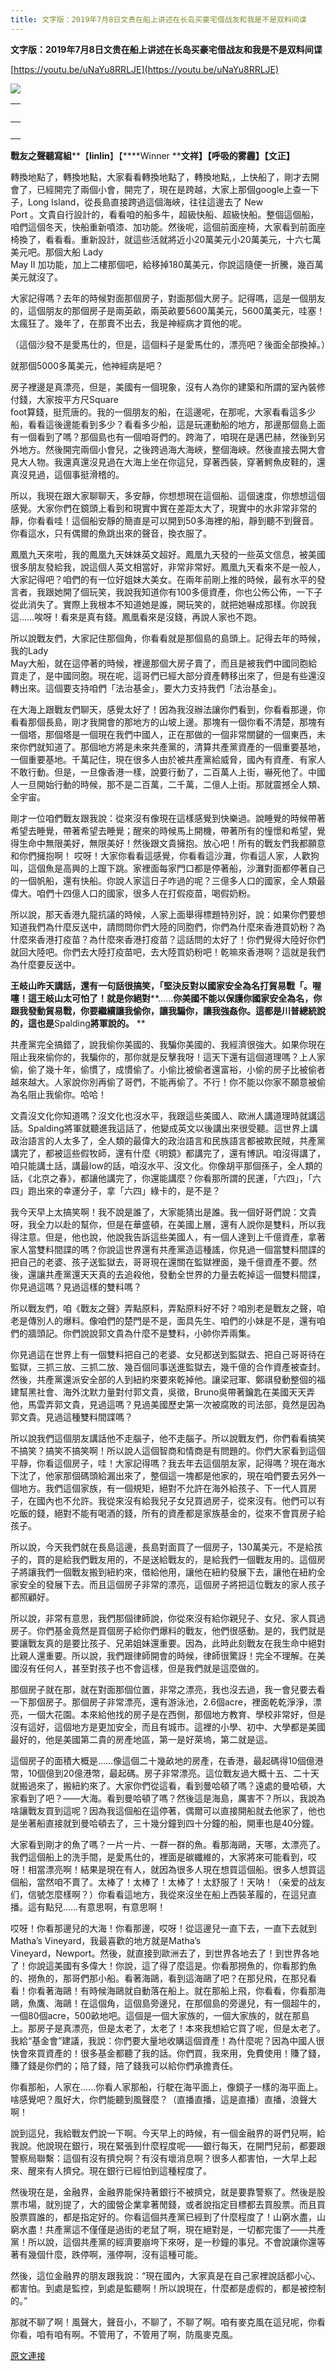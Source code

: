 ```yaml
---
title: 文字版：2019年7月8日文贵在船上讲述在长岛买豪宅借战友和我是不是双料间谍
---
```


**文字版：****2019****年****7****月****8****日文贵在船上讲述在长岛买豪宅借战友和我是不是双料间谍**


[https://youtu.be/uNaYu8RRLJE](https://youtu.be/uNaYu8RRLJE)

[![](https://1.bp.blogspot.com/-RAsVzmywbcU/XSVLtbsG3AI/AAAAAAAAB1w/SQTZRJ6lp98vBt34Gr9ggi2poqT7My4eACLcBGAs/s400/111.PNG)](https://1.bp.blogspot.com/-RAsVzmywbcU/XSVLtbsG3AI/AAAAAAAAB1w/SQTZRJ6lp98vBt34Gr9ggi2poqT7My4eACLcBGAs/s1600/111.PNG)


| <br> |
| --- |
| <br> | <br> |








**戰友之聲聽寫組****【****linlin****】【****Winner ****文祥】【呼吸的雾霾】【文正】**


轉換地點了，轉換地點，大家看看轉換地點了，轉換地點,，上快船了，剛才去開會了，已經開完了兩個小會，開完了，現在是跨越，大家上那個google上查一下子，Long Island，從長島直接跨過這個海峽，往往這邊去了 New<br>Port 。文貴自行設計的，看看咱的船多牛，超級快船、超級快船。整個這個船，咱們這個冬天，快船重新噴漆、加功能。然後呢，這個前面座椅，大家看到前面座椅換了，看看看。重新設計，就這些活就將近小20萬美元小20萬美元，十六七萬美元吧。那個大船 Lady<br>May II 加功能，加上二樓那個吧，給移掉180萬美元，你說這隨便一折騰，幾百萬美元就沒了。


大家記得嗎？去年的時候對面那個房子，對面那個大房子。記得嗎，這是一個朋友的，這個朋友的那個房子是兩英畝，兩英畝要5600萬美元，5600萬美元，哇塞！太瘋狂了。幾年了，在那賣不出去，我是神經病才買他的呢。


（這個沙發不是愛馬仕的，但是，這個料子是愛馬仕的，漂亮吧？後面全部換掉。）


就那個5000多萬美元，他神經病是吧？


房子裡邊是真漂亮，但是，美國有一個現象，沒有人為你的建築和所謂的室內裝修付錢，大家按平方尺Square<br>foot算錢，挺荒唐的。我的一個朋友的船，在這邊呢，在那呢，大家看看這多少船，看看這後邊能看到多少？看看多少船，這是玩運動船的地方，那邊那個島上面有一個看到了嗎？那個島也有一個咱哥們的。跨海了，咱現在是邁巴赫，然後到另外地方。然後開完兩個小會兒，之後跨過海大海峽，整個海峽。然後直接去開大會見大人物。我還真還沒見過在大海上坐在你這兒，穿著西裝，穿著鰐魚皮鞋的，還真沒見過，這個事挺滑稽的。


所以，我現在跟大家聊聊天，多安靜，你想想現在這個船、這個速度，你想想這個感覺。大家你們在鏡頭上看到和現實中實在差距太大了，現實中的水非常非常的靜，你看看哇！這個船安靜的簡直是可以開到50多海裡的船，靜到聽不到聲音。你看這水，只有偶爾的魚跳出來的聲音，換衣服了。


鳳凰九天來啦，我的鳳凰九天妹妹英文超好。鳳凰九天發的一些英文信息，被美國很多朋友發給我，說這個人英文相當好，非常非常好。鳳凰九天看來不是一般人，大家記得吧？咱們的有一位好姐妹大美女。在兩年前剛上推的時候，最有水平的發言者，我跟她開了個玩笑，我說我知道你有100多億資產，你也公佈公佈，一下子從此消失了。實際上我根本不知道她是誰，開玩笑的，就把她嚇成那樣。你說我這……唉呀！看來是真有錢。鳳凰看來是沒錢，再說人家也不跑。


所以說戰友們，大家記住那個角，你看看就是那個島的島頭上。記得去年的時候，我的Lady<br>May大船，就在這停著的時候，裡邊那個大房子賣了，而且是被我們中國同胞給買走了，是中國同胞。現在呢，這哥們已經大部分資產轉移出來了，但是有些還沒轉出來。這個要支持咱們「法治基金」，要大力支持我們「法治基金」。


在大海上跟戰友們聊天，感覺太好了！因為我沒辦法讓你們看到，你看看那邊，你看看那個長島，剛才我開會的那地方的山坡上邊。那塊有一個你看不清楚，那塊有一個塔，那個塔是一個現在我們中國人，正在那做的一個非常關鍵的一個東西，未來你們就知道了。那個地方將是未來共產黨的，清算共產黨資產的一個重要基地，一個重要基地。千萬記住，現在很多人由於被共產黨給威脅，國內有資產、有家人不敢行動。但是，一旦像香港一樣，說要行動了，二百萬人上街，嚇死他了。中國人一旦開始行動的時候，那不是二百萬，二千萬，二億人上街。那就震撼全人類、全宇宙。


剛才一位咱們戰友跟我說：從來沒有像現在這樣感覺到快樂過。說睡覺的時候帶著希望去睡覺，帶著希望去睡覺；醒來的時候馬上開機，帶著所有的憧憬和希望，覺得生命中無限美好，無限美好！然後跟文貴擁抱。放心吧！所有的戰友們我都願意和你們擁抱啊！
哎呀！大家你看看這感覺，你看看這沙灘，你看這人家，人歡狗叫，這個魚是高興的上躥下跳。家裡面每家門口都是停著船，沙灘對面都停著自己的一個帆船，還有快船。你說人家這日子咋過的呢？三億多人口的國家，全人類最偉大。咱們十四億人口的國家，很多人在打假疫苗，喝假奶粉。


所以說，那天香港九龍抗議的時候，人家上面舉得標題特別好，說：如果你們要想知道我們為什麼反送中，請問問你們大陸的同胞們，你們為什麼來香港買奶粉？為什麼來香港打疫苗？為什麼來香港打疫苗？這話問的太好了！你們覺得大陸好你們就回大陸吧。你們去大陸打疫苗吧，去大陸買奶粉吧！乾嘛來香港啊？這就是我們為什麼要反送中。


**王岐山昨天講話，還有一句話很搞笑，「堅決反對以國家安全為名打貿易戰「。喔噻！這王岐山太可怕了！就是你絕對****……****你美國不能以保護你國家安全為名，你跟我發動貿易戰，你要繼續讓我偷你，讓我騙你，讓我強姦你。這都是川普總統說的，這也是****Spalding****將軍說的。**** **


共產黨完全搞錯了，說我偷你美國的、我騙你美國的、我經濟很強大。如果你現在阻止我來偷你的，我騙你的，那你就是反擊我呀！這天下還有這個道理嗎？上人家偷，偷了幾十年，偷慣了，成慣偷了。小偷比被偷者還富裕，小偷的房子比被偷者越來越大。人家說你別再偷了哥們，不能再偷了。不行！你不能以你家不願意被偷為名阻止我偷你。哈哈！


文貴沒文化你知道嗎？沒文化也沒水平，我跟這些美國人、歐洲人講道理時就講這話。Spalding將軍就聽進我這話了，他變成英文以後講出來很受聽。這世界上講政治語言的人太多了，全人類的最偉大的政治語言和民族語言都被欺民賊，共產黨講完了，都被這些假牧師，還有什麼《明鏡》都講完了，還有博訊。咱沒得講了，咱只能講土話，講最low的話，咱沒水平、沒文化。你像胡平那個孫子，全人類的話，《北京之春》，都讓他講完了，你還能講麼？你看那所謂的民運，「六四」，「六四」跑出來的幸運分子，拿「六四」綠卡的，是不是？


我今天早上太搞笑啊！我不說是誰了，大家能猜出是誰。我一個好哥們說：文貴呀，我全力以赴的幫你，但是在華盛頓，在美國上層，還有人說你是雙料，所以我得注意。但是，他也說，他說我告訴這些美國人，有一個人達到上千億資產，拿著家人當雙料間諜的嗎？你說這世界還有共產黨造這種謠，你見過一個當雙料間諜的把自己的老婆、孩子送監獄去，哥哥現在還關在監獄裡面，幾千億資產不要。然後，還讓共產黨還天天真的去追殺他，發動全世界的力量去乾掉這一個雙料間諜，你見過這嗎？見過這樣的雙料嗎？


所以戰友們，咱《戰友之聲》弄點原料，弄點原料好不好？咱別老是戰友之聲，咱老是傳別人的爆料。像咱們的楚門是不是，面具先生、咱們的小妹是不是，還有咱們的牆頭記。你們說說郭文貴為什麼不是雙料，小帥你弄兩集。


你見過這在世界上有一個雙料把自己的老婆、女兒都送到監獄去、把自己哥哥待在監獄，三抓三放、三抓二放、幾百個同事送進監獄去，幾千億的合作資產被查封。然後，共產黨還派安全部的人到紐約來要來乾掉他。讓梁冠軍、鄭祺發動整個的福建幫黑社會、海外沈默力量對付郭文貴，吳徵，Bruno吳帶著鑰匙在美國天天弄他，馬雲弄郭文貴，見過這嗎？見過美國歷史第一次被腐敗的司法部，竟然是因為郭文貴。見過這種雙料間諜嗎？


所以說我們這個朋友講話他不走腦子，他不走腦子。所以說戰友們，你們看看搞笑不搞笑？搞笑不搞笑啊！所以說人這個智商和情商是有問題的。你們大家看到這個平靜，你看這個房子，哇！大家記得嗎？我去年去這個朋友家，記得嗎？現在海水下沈了，他家那個碼頭給漏出來了，整個這一塊都是他家的，現在咱們要去另外一個地方。我們這個家族，有一個規矩，絕對不允許在海外給孩子、下一代人買房子，在國內也不允許。我從來沒有給我兒子女兒買過房子，從來沒有。他們可以有吃飯的錢，絕對不能有喝酒的錢，所有的資產都是家族基金的，從來不會買房子給孩子。


所以說，今天我們就在長島這邊，長島對面買了一個房子，130萬美元，不是給孩子的，買的是給我們戰友用的，不是送給戰友的，是給我們一個戰友用的。這個房子將讓我們一個戰友搬到紐約來，借給他用，讓他在紐約發展下去，讓他在紐約全家安全的發展下去。而且這個房子非常的漂亮，這個房子將把這位戰友的家人孩子都照顧好。


所以說，非常有意思，我們那個律師說，你從來沒有給你親兒子、女兒、家人買過房子。你們基金竟然是買個房子給你們爆料的戰友，他們很感動。是的，我們就是要讓戰友真的是要比孩子、兄弟姐妹還重要。因為，此時此刻戰友在我生命中絕對比親人還重要。所以說，我們跟律師開會的時候，律師很驚訝！完全不理解。在美國沒有任何人，甚至對孩子也不會這樣，但是我們就是這麼做的。


那個房子就在那，就在對面那個位置，非常之漂亮，我也沒去過，我一會兒要去看一下那個房子。那個房子非常漂亮，還有游泳池，2.6個acre，裡面乾乾淨淨，漂亮，一個大花園。本來給他找的房子是在西側，那個地方教育、學校非常好，但是沒有這好，這個地方是更加安全，而且有城市。這裡的小學、初中、大學都是美國最好的，他是美國第二貴的房產地區，第一是好萊塢，第二就是這。


這個房子的面積大概是……像這個二十幾畝地的房產，在香港，最起碼得10個億港幣，10個億到20億港幣，最起碼。房子非常漂亮。這位戰友過大概十五、二十天就搬過來了，搬紐約來了。大家你們從這看，看到曼哈頓了嗎？遠處的曼哈頓，大家看到了吧？——大海。看到曼哈頓了嗎？然後這是海島，厲害不？所以，我說為啥讓戰友買到這呢？因為我這個船在這停著，偶爾可以直接開船就去他家了，他也是坐著船直接就到曼哈頓去了，三十幾分鐘到四十分鐘的船，開車也是40分鐘。


大家看到剛才的魚了嗎？一片一片、一群一群的魚。看那海鷗，天哪，太漂亮了。我們這個船上的洗手間，是愛馬仕的，裡面是碳纖維的，大家將來可能看到，哎呀！相當漂亮啊！結果是現在有人，就因為很多人現在想買這個船。很多人想買這個船，當然咱不賣了。太棒了！太棒了！太棒了！太舒服了！天呐！（亲爱的战友们，信號怎麼樣啊？）你看看這地方，我從來沒坐在船上西裝革履的，在這兒直播。這有點兒……有意思啊，有意思啊！


哎呀！你看那邊兒的大海！你看那邊，哎呀！從這邊兒一直下去，一直下去就到Matha’s Vineyard，我最喜歡的地方就是Matha’s<br>Vineyard，Newport。然後，就直接到歐洲去了，到世界各地去了！到世界各地了！你說這美國有多偉大！你說，這了得了麼這是。你看那撈魚的，你看那釣魚的、撈魚的，那哥們那小船。看著海鷗，看到這海鷗了吧？在那兒飛，在那兒看看！你看著海鷗！有時候海鷗就自動落在船上。就在那船上飛，你看看，你看那海鷗，魚鷹、海鷗！在這個角，這個島旁邊兒，在那個島的旁邊兒，有一個超牛的，一個80個acre，500畝地吧。這個是一個大家族的，一個大家族的，就在那島上。那房子是真漂亮，但是太老了，太老了！本來我想給它買了呢，但是太老了。我給“基金會”建議，我說：你們要大量地收購這個資產！為什麼呢？因為中國人很快會來買資產的！很多基金都聽了我的話。你們買，我來用，免費使用！賺了錢，賺了錢是你們的；陪了錢，陪了錢我可以給你們承擔責任。


你看那船，人家在......你看人家那船，行駛在海平面上，像鏡子一樣的海平面上。啥感覺吧？風好大，你們能聽到風聲麼？（直播直播，這是直播）直播，浪聲大啊！


說到這兒，我給戰友們說一下啊。今天早上的時候，有一個金融界的哥們兒啊，給我說。他說現在銀行，現在緊張到什麼程度呢——銀行每天，在開門兒前，都要跟警察局聯繫：這個有沒有擠兌啊？有沒有壞消息啊？很多人都害怕，一大早上起來、醒來有人擠兌。現在銀行已經怕到這種程度了。


然後現在是，金融界，金融界能保持著銀行不被擠兌，就是要靠警察了。然後是股票市場，就別提了，大的國營企業拿著閒錢，或者說指定目標都去買股票。而且買股票買誰的，都是指定好的。你看這個共產黨已經到了什麼程度了！山窮水盡，山窮水盡！共產黨這不僅僅是過街的老鼠了啊，現在絕對是，一切都完蛋了——共產黨！所以說，這個共產黨的經濟要崩垮下來呀，是一秒鐘的事兒。不會說讓你還等著有幾個什麼，跌停啊，漲停啊，沒有這種可能。


然後，這位金融界的朋友跟我說：“現在國內，大家真是在自己家裡說話都小心、都害怕。到處是監控，到處是監聽啊！所以說現在，什麼都是虛假的，都是被控制的。”


那就不聊了啊！風聲大，聲音小，不聊了，不聊了啊。咱有麥克風在這兒呢，你看你看，咱有咱有啊。不管用了，不管用了啊，防風麥克風。

[原文連接](http://littleantvoice.blogspot.com/2019/07/201978.html)
